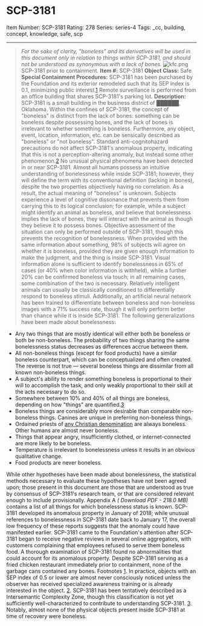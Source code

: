 # SCP-3181
Item Number: SCP-3181
Rating: 278
Series: series-4
Tags: _cc, building, concept, knowledge, safe, scp

---

> _For the sake of clarity, "boneless" and its derivatives will be used in this document only in relation to things within SCP-3181, and should not be understood as synonymous with a lack of bones._
![kfc.png](https://scp-wiki.wdfiles.com/local--files/scp-3181/kfc.png)
SCP-3181 prior to containment.
**Item #:** SCP-3181
**Object Class:** Safe
**Special Containment Procedures:** SCP-3181 has been purchased by the Foundation and its exterior remodeled such that its SEP index is 0.1, minimizing public interest.[1](javascript:;) Remote surveillance is performed from an office building that shares SCP-3181's parking lot.
**Description:** SCP-3181 is a small building in the business district of ██████, Oklahoma. Within the confines of SCP-3181, the concept of "boneless" is distinct from the lack of bones: something can be boneless despite possessing bones, and the lack of bones is irrelevant to whether something is boneless. Furthermore, any object, event, location, information, etc. can be sensically described as "boneless" or "not boneless". Standard anti-cognitohazard precautions do not affect SCP-3181's anomalous property, indicating that this is not a perception-altering anomaly, but instead some other phenomenon.[2](javascript:;) No unusual physical phenomena have been detected in or near SCP-3181.
Almost all humans possess an intuitive understanding of bonelessness while inside SCP-3181; however, they will define the term with its conventional definition (lacking in bones), despite the two properties objectively having no correlation. As a result, the actual meaning of "boneless" is unknown. Subjects experience a level of cognitive dissonance that prevents them from carrying this to its logical conclusion; for example, while a subject might identify an animal as boneless, and believe that bonelessness implies the lack of bones, they will interact with the animal as though they believe it to possess bones. Objective assessment of the situation can only be performed outside of SCP-3181, though this prevents the recognition of bonelessness.
When provided with the same information about something, 98% of subjects will agree on whether it is boneless, provided they are given enough information to make the judgment, and the thing is inside SCP-3181. Visual information alone is sufficient to identify bonelessness in 65% of cases (or 40% when color information is withheld), while a further 20% can be confirmed boneless via touch; in all remaining cases, some combination of the two is necessary.
Relatively intelligent animals can usually be classically conditioned to differentially respond to boneless stimuli. Additionally, an artificial neural network has been trained to differentiate between boneless and non-boneless images with a 71% success rate, though it will only perform better than chance while it is inside SCP-3181.
The following generalizations have been made about bonelessness:
  * Any two things that are mostly identical will either both be boneless or both be non-boneless. The probability of two things sharing the same bonelessness status decreases as differences accrue between them.
  * All non-boneless things (except for food products) have a similar boneless counterpart, which can be conceptualized and often created. The reverse is not true — several boneless things are dissimilar from all known non-boneless things.
  * A subject's ability to render something boneless is proportional to their will to accomplish the task, and only weakly proportional to their skill at the acts necessary to do so.
  * Somewhere between 10% and 40% of all things are boneless, depending on how "things" are quantified.[3](javascript:;)
  * Boneless things are considerably more desirable than comparable non-boneless things. Canines are unique in preferring non-boneless things.
  * Ordained priests of [any Christian denomination](/scp-3250) are always boneless. Other humans are almost never boneless.
  * Things that appear angry, insufficiently clothed, or internet-connected are more likely to be boneless.
  * Temperature is irrelevant to bonelessness unless it results in an obvious qualitative change.
  * Food products are never boneless.

While other hypotheses have been made about bonelessness, the statistical methods necessary to evaluate these hypotheses have not been agreed upon; those present in this document are those that are understood as true by consensus of SCP-3181's research team, or that are considered relevant enough to include provisionally. Appendix A _( Download PDF - 218.0 MB)_ contains a list of all things for which bonelessness status is known.
SCP-3181 developed its anomalous property in January of 2018; while unusual references to bonelessness in SCP-3181 date back to January 17, the overall low frequency of these reports suggests that the anomaly could have manifested earlier. SCP-3181 came to the Foundation's attention after SCP-3181 began to receive negative reviews in several online aggregators, with customers complaining that employees refused to serve them boneless food.
A thorough examination of SCP-3181 found no abnormalities that could account for its anomalous property. Despite SCP-3181 serving as a fried chicken restaurant immediately prior to containment, none of the garbage cans contained any bones.
Footnotes
[1](javascript:;). In practice, objects with an SEP index of 0.5 or lower are almost never consciously noticed unless the observer has received specialized awareness training or is already interested in the object.
[2](javascript:;). SCP-3181 has been tentatively described as a Intersemantic Complexity Zone, though this classification is not yet sufficiently well-characterized to contribute to understanding SCP-3181.
[3](javascript:;). Notably, almost none of the physical objects present inside SCP-3181 at time of recovery were boneless.
